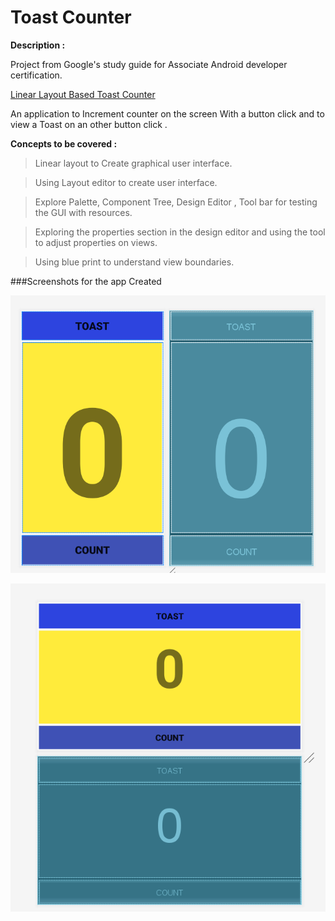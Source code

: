 # Toast Counter

**Description :** 

Project from Google's study guide for Associate Android developer certification.

[Linear Layout Based Toast Counter](https://codelabs.developers.google.com/codelabs/android-training-layout-editor-part-a/index.html#0)

An application to Increment counter on the screen With a button click and to view a Toast on an other button click .


**Concepts to be covered :**

>Linear layout to Create graphical user interface.

>Using Layout editor to create user interface.

>Explore Palette, Component Tree, Design Editor , Tool bar for testing the GUI with resources.

>Exploring the properties section in the design editor and using the tool to adjust properties on views.

> Using blue print to understand view boundaries.


###Screenshots for the app Created  

![alt text](output/linear_layout.PNG)

![alt text](output/potrait_layout.PNG)

